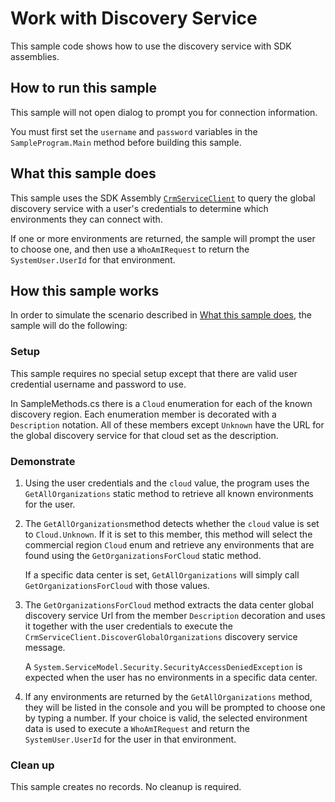 
# Work with Discovery Service

This sample code shows how to use the discovery service with SDK assemblies. 

## How to run this sample

This sample will not open dialog to prompt you for connection information.

You must first set the `username` and `password` variables in the `SampleProgram.Main` method before building this sample.

## What this sample does

This sample uses the SDK Assembly [`CrmServiceClient`](https://learn.microsoft.com/dotnet/api/microsoft.xrm.tooling.connector.crmserviceclient?view=dynamics-xrmtooling-ce-9) to query the global discovery service with a user's credentials to determine which environments they can connect with.

If one or more environments are returned, the sample will prompt the user to choose one, and then use a `WhoAmIRequest` to return the `SystemUser.UserId` for that environment.

## How this sample works

In order to simulate the scenario described in [What this sample does](#what-this-sample-does), the sample will do the following:

### Setup

This sample requires no special setup except that there are valid user credential username and password to use.

In SampleMethods.cs there is a `Cloud` enumeration for each of the known discovery region. Each enumeration member is decorated with a `Description` notation. All of these members except `Unknown` have the URL for the global discovery service for that cloud set as the description. 

### Demonstrate

1. Using the user credentials and the `cloud` value, the program uses the `GetAllOrganizations` static method to retrieve all known environments for the user.
1. The `GetAllOrganizations`method detects whether the `cloud` value is set to `Cloud.Unknown`. If it is set to this member, this method will select the commercial region `Cloud` enum and retrieve any environments that are found using the `GetOrganizationsForCloud` static method.

    If a specific data center is set, `GetAllOrganizations` will simply call `GetOrganizationsForCloud` with those values.

1. The `GetOrganizationsForCloud` method extracts the data center global discovery service Url from the member `Description` decoration and uses it together with the user credentials to execute the `CrmServiceClient.DiscoverGlobalOrganizations` discovery service message.

    A `System.ServiceModel.Security.SecurityAccessDeniedException` is expected when the user has no environments in a specific data center.

1. If any environments are returned by the `GetAllOrganizations` method, they will be listed in the console and you will be prompted to choose one by typing a number. If your choice is valid, the selected environment data is used to execute a `WhoAmIRequest` and return the `SystemUser.UserId` for the user in that environment.

### Clean up

This sample creates no records. No cleanup is required.

